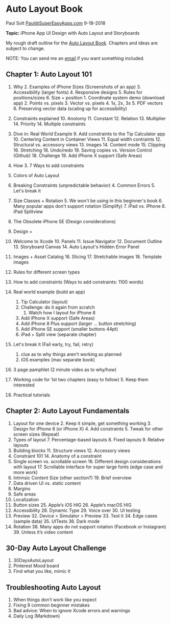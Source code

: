 # Auto Layout Book
Paul Solt
<Paul@SuperEasyApps.com>
9-18-2018

**Topic:** iPhone App UI Design with Auto Layout and Storyboards

My rough draft outline for the [Auto Layout Book](http://bit.ly/AutoLayoutBook). Chapters and ideas are subject to change.

NOTE:  You can send me an [email](Paul@SuperEasyApps.com) if you want something included.

## Chapter 1: Auto Layout 101 

1. Why
	2. Examples of iPhone Sizes (Screenshots of an app)
	3. Accessibility (larger fonts)
	4. Responsive designs
	5. Rules for positions/sizes
	6. Size + position
		1. Coordinate system demo (download app)
	 	2. Points vs. pixels
		3. Vector vs. pixels
			4. 1x, 2x, 3x
			5. PDF vectors
			6. Preserving vector data (scaling up for accessibility)
9. Constraints explained
	10. Anotomy
	11. Constant
	12. Relation
	13. Multiplier
	14. Priority 
	14. Multiple constraints
8. Dive in: Real World Example
	9. Add constraints to the Tip Calculator app
		10. Centering Content in Container Views
		11. Equal width contraints
		12. Structural vs. accessory views
	13. Images
		14. Content mode
		15. Clipping
		16. Stretching
	18. Undo/redo
	19. Saving copies vs. Version Control (Github)
	18. Challenge
		19. Add iPhone X support (Safe Areas)
21. How
	3. 7 Ways to add constraints
2. Colors of Auto Layout
3. Breaking Constraints (unpredictable behavior)
	4. Common Errors
	5. Let's break it
4. Size Classes + Rotation
	5. We won't be using in this beginner's book
	6. Many popular apps don't support rotation (Simplify)
	7. iPad vs. iPhone
	8. iPad Splitview
9. The Obsolete iPhone SE (Design considerations)
7. Design + 
9. Welcome to Xcode
	10. Panels
	11. Issue Navigator
	12. Document Outline
	13. Storyboard Canvas
	14. Auto Layout's Hidden Error Panel
15. Images + Asset Catalog
	16. Slicing
	17. Stretchable images
	18. Template images

4. Rules for different screen types
5. How to add constraints (Ways to add constraints: 1100 words)
6. Real world example (build an app)
	1. Tip Calculator (layout)
	2. Challenge: do it again from scratch
		1. Watch how I layout for iPhone 8
	3. Add iPhone X support (Safe Areas)
	4. Add iPhone 8 Plus support (larger … button stretching)
	5. Add iPhone SE support (smaller buttons 44pt)
	6. iPad + Split view (separate chapter)
7. Let's break it (Fail early, try, fail, retry)
	1. clue as to why things aren't working as planned
	2. iOS examples (mac separate book)
8. 3 page pamphlet (2 minute video as to why/how)
9. Working code for 1st two chapters (easy to follow)
	5. Keep them interested
10. Practical tutorials

## Chapter 2: Auto Layout Fundamentals

1. Layout for one device
	2. Keep it simple, get something working
	3. Design for iPhone 8 (or iPhone X)
	4. Add constraints 
	5. Tweak for other screen sizes (Repeat)
6. Types of layout
	7. Percentage-based layouts
	8. Fixed layouts
	9. Relative layouts
10. Building blocks
	11. Structure views
	12. Accessory views
13. Constraint 101
	14. Anatomy of a constraint
15. Single screen vs. scrollable screen
	16. Different design considerations with layout
	17. Scrollable interface for super large fonts (edge case and more work)
18. Intrinsic Content Size (other section?)
	19. Brief overview
20. Data driven UI vs. static content
21. Margins
22. Safe areas
23. Localization
24. Button sizes
	25. Apple’s iOS HIG
	26. Apple’s macOS HIG
27. Accessibility
	28. Dynamic Type
	29. Voice over
		30. UI testing
31. Preview
	32. Device > Simulator > Preview
	33. Test it
	34. Edge cases (sample data)
	35. UITests 
	36. Dark mode
37. Rotation
	38. Many apps do not support rotation (Facebook or Instagram)
		39. Unless it’s video content



## 30-Day Auto Layout Challenge


1. 30DaysAutoLayout
2. Pinterest Mood board
3. Find what you like, mimic it

## Troubleshooting Auto Layout

1. When things don’t work like you expect
2. Fixing 9 common beginner mistakes  
3. Bad advice: When to ignore Xcode errors and warnings
4. Daily Log (Markdown)
